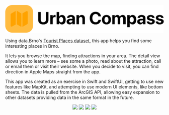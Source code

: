 ![banner](doc/banner.png)

Using data.Brno's [Tourist Places dataset](https://data.brno.cz/datasets/mestobrno::turistick%C3%A1-m%C3%ADsta-tourist-places/about), this app helps you find some interesting places in Brno.

It lets you browse the map, finding attractions in your area. The detail view allows you to learn more – see some a photo, read about the attraction, call or email them or visit their website. When you decide to visit, you can find direction in Apple Maps straight from the app.

This app was created as an exercise in Swift and SwiftUI, getting to use new features like MapKit, and attempting to use modern UI elements, like bottom sheets.
The data is pulled from the ArcGIS API, allowing easy expansion to other datasets providing data in the same format in the future.

<p align="center">
  <img src="doc/screenshots/map.png" width="22%">
  <img src="doc/screenshots/list.png" width="22%">
  <img src="doc/screenshots/map-detail.png" width="22%">
  <img src="doc/screenshots/detail.png" width="22%">
</p>